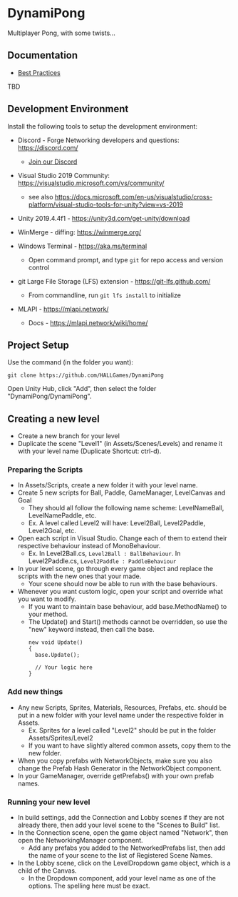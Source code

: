 # DynamiPong
Multiplayer Pong, with some twists...

## Documentation
- [Best Practices](http://www.glenstevens.ca/unity3d-best-practices/)

TBD

## Development Environment

Install the following tools to setup the development environment:

- Discord - Forge Networking developers and questions: https://discord.com/
  - [Join our Discord](https://discord.gg/nSVjNRs)

- Visual Studio 2019 Community: https://visualstudio.microsoft.com/vs/community/
  - see also https://docs.microsoft.com/en-us/visualstudio/cross-platform/visual-studio-tools-for-unity?view=vs-2019

- Unity 2019.4.4f1 - https://unity3d.com/get-unity/download

- WinMerge - diffing: https://winmerge.org/

- Windows Terminal - https://aka.ms/terminal
  - Open command prompt, and type ```git``` for repo access and version control

- git Large File Storage (LFS) extension - https://git-lfs.github.com/
  - From commandline, run ```git lfs install``` to initialize
  
- MLAPI - https://mlapi.network/
  - Docs - https://mlapi.network/wiki/home/

## Project Setup
Use the command (in the folder you want):
```
git clone https://github.com/HALLGames/DynamiPong
```
Open Unity Hub, click "Add", then select the folder "DynamiPong/DynamiPong". 

## Creating a new level
- Create a new branch for your level
- Duplicate the scene "Level1" (in Assets/Scenes/Levels) and rename it with your level name (Duplicate Shortcut: ctrl-d).

### Preparing the Scripts
- In Assets/Scripts, create a new folder it with your level name.
- Create 5 new scripts for Ball, Paddle, GameManager, LevelCanvas and Goal
  - They should all follow the following name scheme: LevelNameBall, LevelNamePaddle, etc.
  - Ex. A level called Level2 will have: Level2Ball, Level2Paddle, Level2Goal, etc.
- Open each script in Visual Studio. Change each of them to extend their respective behaviour instead of MonoBehaviour.
  - Ex. In Level2Ball.cs, ```Level2Ball : BallBehaviour```. In Level2Paddle.cs, ```Level2Paddle : PaddleBehaviour``` 
- In your level scene, go through every game object and replace the scripts with the new ones that your made.
  - Your scene should now be able to run with the base behaviours.
- Whenever you want custom logic, open your script and override what you want to modify. 
  - If you want to maintain base behaviour, add base.MethodName() to your method.
  - The Update() and Start() methods cannot be overridden, so use the "new" keyword instead, then call the base.
    ```
    new void Update() 
    {
      base.Update();
      
      // Your logic here
    }
    ```
    
### Add new things
- Any new Scripts, Sprites, Materials, Resources, Prefabs, etc. should be put in a new folder with your level name under the respective folder in Assets.
  - Ex. Sprites for a level called "Level2" should be put in the folder Assets/Sprites/Level2
  - If you want to have slightly altered common assets, copy them to the new folder.
- When you copy prefabs with NetworkObjects, make sure you also change the Prefab Hash Generator in the NetworkObject component.
- In your GameManager, override getPrefabs() with your own prefab names.
  
### Running your new level
- In build settings, add the Connection and Lobby scenes if they are not already there, then add your level scene to the "Scenes to Build" list.
- In the Connection scene, open the game object named "Network", then open the NetworkingManager component.
  - Add any prefabs you added to the NetworkedPrefabs list, then add the name of your scene to the list of Registered Scene Names.
- In the Lobby scene, click on the LevelDropdown game object, which is a child of the Canvas.
  - In the Dropdown component, add your level name as one of the options. The spelling here must be exact.
